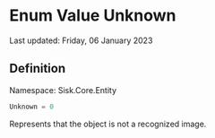 # Enum Value Unknown
Last updated: Friday, 06 January 2023

## Definition
Namespace: Sisk.Core.Entity

```csharp
Unknown = 0
```

Represents that the object is not a recognized image.

